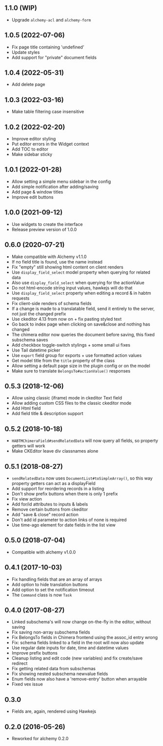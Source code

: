 ## 1.1.0 (WIP)

* Upgrade `alchemy-acl` and `alchemy-form`

## 1.0.5 (2022-07-06)

* Fix page title containing 'undefined'
* Update styles
* Add support for "private" document fields

## 1.0.4 (2022-05-31)

* Add delete page

## 1.0.3 (2022-03-16)

* Make table filtering case insensitive

## 1.0.2 (2022-02-20)

* Improve editor styling
* Put editor errors in the Widget context
* Add TOC to editor
* Make sidebar sticky

## 1.0.1 (2022-01-28)

* Allow setting a simple menu sidebar in the config
* Add simple notification after adding/saving
* Add page & window titles
* Improve edit buttons

## 1.0.0 (2021-09-12)

* Use widgets to create the interface
* Release preview version of 1.0.0

## 0.6.0 (2020-07-21)

* Make compatible with Alchemy v1.1.0
* If no field title is found, use the name instead
* Fix "empty" still showing html content on client renders
* Use `display_field_select` model property when querying for related data
* Also use `display_field_select` when querying for the actionValue
* Do not html-encode string input values, hawkejs will do that
* Use `display_field_select` property when editing a record & in habtm requests
* Fix client-side renders of schema fields
* If a change is made to a translatable field, send it entirely to the server, not just the changed prefix
* Use ckeditor 4.13 from now on + fix pasting styled text
* Go back to index page when clicking on save&close and nothing has changed
* The chimera editor now queries the document before saving, this fixed subschema saves
* Add checkbox toggle-switch stylings + some small ui fixes
* Use Tail datetime picker
* Use `export` field group for exports + use formatted action values
* Get model title from the `title` property of the class
* Allow setting a default page size in the plugin config or on the model
* Make sure to translate `BelongsTo#actionValue()` responses

## 0.5.3 (2018-12-06)

* Allow using classic (iframe) mode in ckeditor Text field
* Allow adding custom CSS files to the classic ckeditor mode
* Add Html field
* Add field title & description support

## 0.5.2 (2018-10-18)

* `HABTMChimeraField#sendRelatedData` will now query all fields, so property getters will work
* Make CKEditor leave div classnames alone

## 0.5.1 (2018-08-27)

* `sendRelatedData` now uses `DocumentList#toSimpleArray()`, so this way property getters can act as a displayField
* Add support for reordering records in a listing
* Don't show prefix buttons when there is only 1 prefix
* Fix view action
* Add for/id attributes to inputs & labels
* Remove certain buttons from ckeditor
* Add "save & close" record action
* Don't add id parameter to action links of none is required
* Use time-ago element for date fields in the list view

## 0.5.0 (2018-07-04)

* Compatible with alchemy v1.0.0

## 0.4.1 (2017-10-03)

* Fix handling fields that are an array of arrays
* Add option to hide translation buttons
* Add option to set the notification timeout
* The `Command` class is now `Task`

## 0.4.0 (2017-08-27)

* Linked subschema's will now change on-the-fly in the editor, without saving
* Fix saving non-array subschema fields
* Fix BelongsTo fields in Chimera frontend using the assoc_id entry wrong
* Fix: schema fields linked to a field in the root will now also update
* Use regular date inputs for date, time and datetime values
* Improve prefix buttons
* Cleanup listing and edit code (new variables) and fix create/save redirect
* Fix getting related data from subschemas
* Fix showing nested subschema newvalue fields
* Enum fields now also have a 'remove-entry' button when arrayable
* Fixed vex issue

## 0.3.0

* Fields are, again, rendered using Hawkejs

## 0.2.0 (2016-05-26)

* Reworked for alchemy 0.2.0